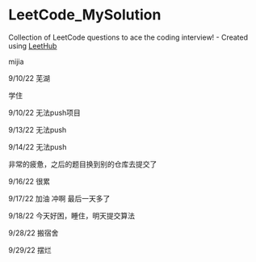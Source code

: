 # LeetCode_MySolution
Collection of LeetCode questions to ace the coding interview! - Created using [LeetHub](https://github.com/QasimWani/LeetHub)

mijia

9/10/22 芜湖

学住


9/10/22 无法push项目

9/13/22 无法push

9/14/22 无法push

非常的疲惫，之后的题目换到别的仓库去提交了

9/16/22 很累


9/17/22 加油 冲啊 最后一天多了

9/18/22 今天好困，睡住，明天提交算法

9/28/22 搬宿舍

9/29/22 摆烂
